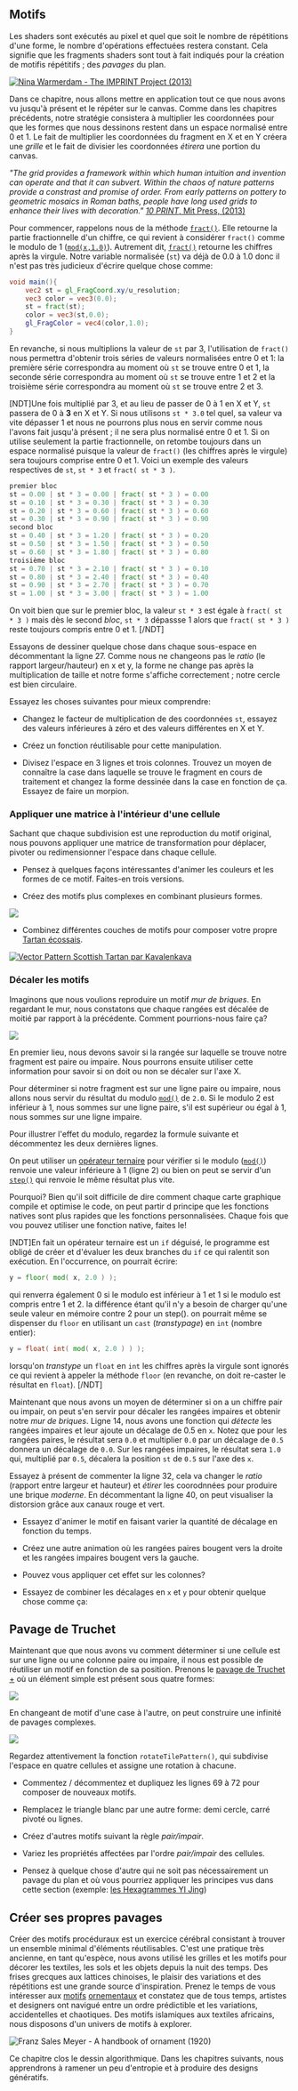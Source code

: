 ## Motifs

Les shaders sont exécutés au pixel et quel que soit le nombre de répétitions d'une forme, le nombre d'opérations effectuées restera constant.
Cela signifie que les fragments shaders sont tout à fait indiqués pour la création de motifis répétitifs ; des *pavages* du plan.

[ ![Nina Warmerdam - The IMPRINT Project (2013)](warmerdam.jpg) ](../editor.php#09/dots5.frag)

Dans ce chapitre, nous allons mettre en application tout ce que nous avons vu jusqu'à présent et le répéter sur le canvas.
Comme dans les chapitres précédents, notre stratégie consistera à multiplier les coordonnées pour que les formes que nous dessinons restent dans un espace normalisé entre 0 et 1.
Le fait de multiplier les coordonnées du fragment en X et en Y créera une *grille* et le fait de divisier les coordonnées *étirera* une portion du canvas.

*"The grid provides a framework within which human intuition and invention can operate and that it can subvert.
Within the chaos of nature patterns provide a constrast and promise of order.
From early patterns on pottery to geometric mosaics in Roman baths, people have long used grids to enhance their lives with decoration."* [*10 PRINT*, Mit Press, (2013)](http://10print.org/)

Pour commencer, rappelons nous de la méthode [```fract()```](../glossary/?search=fract).
Elle retourne la partie fractionnelle d'un chiffre, ce qui revient à considérer ```fract()``` comme le modulo de 1 ([```mod(x,1.0)```](../glossary/?search=mod)).
Autrement dit, [```fract()```](../glossary/?search=fract) retourne les chiffres après la virgule.
Notre variable normalisée (```st```) va déjà de 0.0 à 1.0 donc il n'est pas très judicieux d'écrire quelque chose comme:

```glsl
void main(){
	vec2 st = gl_FragCoord.xy/u_resolution;
	vec3 color = vec3(0.0);
    st = fract(st);
	color = vec3(st,0.0);
	gl_FragColor = vec4(color,1.0);
}
```
En revanche, si nous multiplions la valeur de ```st``` par 3, l'utilisation de ```fract()``` nous permettra d'obtenir trois séries de valeurs normalisées entre 0 et 1:
la première série correspondra au moment où ```st``` se trouve entre 0 et 1, la seconde série correspondra au moment où ```st``` se trouve entre 1 et 2 et la troisième série correspondra au moment où ```st``` se trouve entre 2 et 3.

[NDT]Une fois multiplié par 3, et au lieu de passer de 0 à 1 en X et Y, ```st``` passera de 0 à **3** en X et Y.
Si nous utilisons ```st * 3.0``` tel quel, sa valeur va vite dépasser 1 et nous ne pourrons plus nous en servir comme nous l'avons fait jusqu'à présent ; il ne sera plus normalisé entre 0 et 1.
Si on utilise seulement la partie fractionnelle, on retombe toujours dans un espace normalisé puisque la valeur de ```fract()``` (les chiffres après le virgule) sera toujours comprise entre 0 et 1.
Voici un exemple des valeurs respectives de ```st```, ```st * 3``` et ```fract( st * 3 )```.
```glsl
premier bloc
st = 0.00 | st * 3 = 0.00 | fract( st * 3 ) = 0.00
st = 0.10 | st * 3 = 0.30 | fract( st * 3 ) = 0.30
st = 0.20 | st * 3 = 0.60 | fract( st * 3 ) = 0.60
st = 0.30 | st * 3 = 0.90 | fract( st * 3 ) = 0.90
second bloc
st = 0.40 | st * 3 = 1.20 | fract( st * 3 ) = 0.20
st = 0.50 | st * 3 = 1.50 | fract( st * 3 ) = 0.50
st = 0.60 | st * 3 = 1.80 | fract( st * 3 ) = 0.80
troisième bloc
st = 0.70 | st * 3 = 2.10 | fract( st * 3 ) = 0.10
st = 0.80 | st * 3 = 2.40 | fract( st * 3 ) = 0.40
st = 0.90 | st * 3 = 2.70 | fract( st * 3 ) = 0.70
st = 1.00 | st * 3 = 3.00 | fract( st * 3 ) = 1.00
```
On voit bien que sur le premier bloc, la valeur ```st * 3``` est égale à ```fract( st * 3 )``` mais dès le second *bloc*, ```st * 3``` dépassse 1 alors que ```fract( st * 3 )``` reste toujours compris entre 0 et 1.
[/NDT]

<div class="codeAndCanvas" data="grid-making.frag"></div>

Essayons de dessiner quelque chose dans chaque sous-espace en décommentant la ligne 27.
Comme nous ne changeons pas le *ratio* (le rapport largeur/hauteur) en x et y, la forme ne change pas après la multiplication de taille et notre forme s'affiche correctement ; notre cercle est bien circulaire.

Essayez les choses suivantes pour mieux comprendre:

* Changez le facteur de multiplication de des coordonnées ```st```, essayez des valeurs inférieures à zéro et des valeurs différentes en X et Y.

* Créez un fonction réutilisable pour cette manipulation.

* Divisez l'espace en 3 lignes et trois colonnes.
Trouvez un moyen de connaître la case dans laquelle se trouve le fragment en cours de traitement et changez la forme dessinée dans la case en fonction de ça.
Essayez de faire un morpion.

### Appliquer une matrice à l'intérieur d'une cellule

Sachant que chaque subdivision est une reproduction du motif original, nous pouvons appliquer une matrice de transformation pour déplacer, pivoter ou redimensionner l'espace dans chaque cellule.

<div class="codeAndCanvas" data="checks.frag"></div>

* Pensez à quelques façons intéressantes d'animer les couleurs et les formes de ce motif. Faites-en trois versions.

* Créez des motifs plus complexes en combinant plusieurs formes.

[![](diamondtiles-long.png)](../editor.php#09/diamondtiles.frag)

* Combinez différentes couches de motifs pour composer votre propre [Tartan écossais](https://fr.wikipedia.org/wiki/Tartan).

[ ![Vector Pattern Scottish Tartan par Kavalenkava](tartan.jpg) ](http://graphicriver.net/item/vector-pattern-scottish-tartan/6590076)

### Décaler les motifs

Imaginons que nous voulions reproduire un motif *mur de briques*. En regardant le mur, nous constatons que chaque rangées est décalée de moitié par rapport à la précédente.
Comment pourrions-nous faire ça?

![](brick.jpg)

En premier lieu, nous devons savoir si la rangée sur laquelle se trouve notre fragment est paire ou impaire.
Nous pourrons ensuite utiliser cette information pour savoir si on doit ou non se décaler sur l'axe X.

Pour déterminer si notre fragment est sur une ligne paire ou impaire, nous allons nous servir du résultat du modulo [```mod()```](../glossary/?search=mod) de ```2.0```.
Si le modulo 2 est inférieur à 1, nous sommes sur une ligne paire, s'il est supérieur ou égal à 1, nous sommes sur une ligne impaire.

Pour illustrer l'effet du modulo, regardez la formule suivante et décommentez les deux dernières lignes.

<div class="simpleFunction" data="y = mod(x,2.0);
// y = mod(x,2.0) < 1.0 ? 0. : 1. ;
// y = step(1.0,mod(x,2.0));"></div>

On peut utiliser un [opérateur ternaire](https://fr.wikipedia.org/wiki/Op%C3%A9rateur_(informatique)) pour vérifier si le modulo ([```mod()```](../glossary/?search=mod)) renvoie une valeur inférieure à 1 (ligne 2)
ou bien on peut se servir d'un [```step()```](../glossary/?search=step) qui renvoie le même résultat plus vite.

Pourquoi? Bien qu'il soit difficile de dire comment chaque carte graphique compile et optimise le code, on peut partir d principe que les fonctions natives sont plus rapides que les fonctions personnalisées.
Chaque fois que vou pouvez utiliser une fonction native, faites le!

[NDT]En fait un opérateur ternaire est un ```if``` déguisé, le programme est obligé de créer et d'évaluer les deux branches du ```if``` ce qui ralentit son exécution. En l'occurrence, on pourrait écrire:
```glsl
y = floor( mod( x, 2.0 ) );
```
qui renverra également 0 si le modulo est inférieur à 1 et 1 si le modulo est compris entre 1 et 2. la différence étant qu'il n'y a besoin de charger qu'une seule valeur en mémoire contre 2 pour un step().
on pourrait même se dispenser du ```floor``` en utilisant un ```cast``` (*transtypage*) en ```int``` (nombre entier):
```glsl
y = float( int( mod( x, 2.0 ) ) );
```
lorsqu'on *transtype* un ```float``` en ```int``` les chiffres après la virgule sont ignorés ce qui revient à appeler la méthode ```floor``` (en revanche, on doit re-caster le résultat en ```float```).
[/NDT]

Maintenant que nous avons un moyen de déterminer si on a un chiffre pair ou impair, on peut s'en servir pour décaler les rangées impaires et obtenir notre *mur de briques*.
Ligne 14, nous avons une fonction qui *détecte* les rangées impaires et leur ajoute un décalage de 0.5 en ```x```.
Notez que pour les rangées paires, le résultat sera ```0.0``` et multiplier ```0.0``` par un décalage de ```0.5``` donnera un décalage de ```0.0```.
Sur les rangées impaires, le résultat sera ```1.0``` qui, multiplié par ```0.5```, décalera la position ```st``` de ```0.5``` sur l'axe des ```x```.

Essayez à présent de commenter la ligne 32, cela va changer le *ratio* (rapport entre largeur et hauteur) et *étirer* les coorodnnées pour produire une brique *moderne*.
En décommentant la ligne 40, on peut visualiser la distorsion grâce aux canaux rouge et vert.

<div class="codeAndCanvas" data="bricks.frag"></div>

* Essayez d'animer le motif en faisant varier la quantité de décalage en fonction du temps.

* Créez une autre animation où les rangées paires bougent vers la droite et les rangées impaires bougent vers la gauche.

* Pouvez vous appliquer cet effet sur les colonnes?

* Essayez de combiner les décalages en ```x``` et ```y``` pour obtenir quelque chose comme ça:

<a href="../editor.php#09/marching_dots.frag"><canvas id="custom" class="canvas" data-fragment-url="marching_dots.frag"  width="520px" height="200px"></canvas></a>

## Pavage de Truchet

Maintenant que que nous avons vu comment déterminer si une cellule est sur une ligne ou une colonne paire ou impaire, il nous est possible de réutiliser un motif en fonction de sa position.
Prenons le [pavage de Truchet](http://en.wikipedia.org/wiki/Truchet_tiles) [+](http://jean-luc.bregeon.pagesperso-orange.fr/Page%200-27.htm) où un élément simple est présent sous quatre formes:

![](truchet-00.png)

En changeant de motif d'une case à l'autre, on peut construire une infinité de pavages complexes.

![](truchet-01.png)

Regardez attentivement la fonction ```rotateTilePattern()```, qui subdivise l'espace en quatre cellules et assigne une rotation à chacune.

<div class="codeAndCanvas" data="truchet.frag"></div>

* Commentez / décommentez et dupliquez les lignes 69 à 72 pour composer de nouveaux motifs.

* Remplacez le triangle blanc par une autre forme: demi cercle, carré pivoté ou lignes.

* Créez d'autres motifs suivant la règle *pair/impair*.

* Variez les propriétés affectées par l'ordre *pair/impair* des cellules.

* Pensez à quelque chose d'autre qui ne soit pas nécessairement un pavage du plan et où vous pourriez appliquer les principes vus dans cette section (exemple: [les Hexagrammes YI Jing](https://fr.wikipedia.org/wiki/Hexagramme_Yi_Jing))

<a href="../editor.php#09/iching-01.frag"><canvas id="custom" class="canvas" data-fragment-url="iching-01.frag"  width="520px" height="200px"></canvas></a>

## Créer ses propres pavages

Créer des motifs procéduraux est un exercice cérébral consistant à trouver un ensemble minimal d'éléments réutilisables.
C'est une pratique très ancienne, en tant qu'espèce, nous avons utilisé les grilles et les motifs pour décorer les textiles, les sols et les objets depuis la nuit des temps.
Des frises grecques aux lattices chinoises, le plaisir des variations et des répétitions est une grande source d'inspiration.
Prenez le temps de vous intéresser aux [motifs](https://www.pinterest.com/patriciogonzv/paterns/) [ornementaux](https://archive.org/stream/traditionalmetho00chririch#page/130/mode/2up)
et constatez que de tous temps, artistes et designers ont navigué entre un ordre prédictible et les variations, accidentelles et chaotiques.
Des motifs islamiques aux textiles africains, nous disposons d'un univers de motifs à explorer.

![Franz Sales Meyer - A handbook of ornament (1920)](geometricpatters.png)

Ce chapitre clos le dessin algorithmique. Dans les chapitres suivants, nous apprendrons à ramener un peu d'entropie et à produire des designs génératifs.
